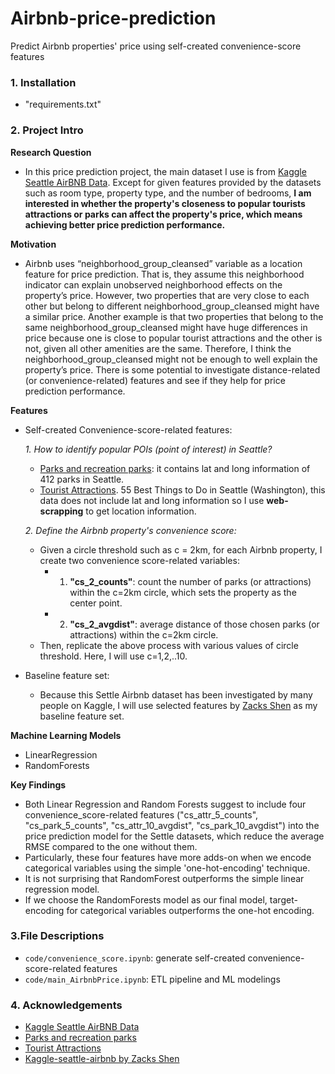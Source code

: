 # Airbnb-price-prediction
Predict Airbnb properties' price using self-created convenience-score features

### 1. Installation 
- "requirements.txt"

### 2. Project Intro
**Research Question**
- In this price prediction project, the main dataset I use is from [Kaggle Seattle AirBNB Data](https://www.kaggle.com/airbnb/seattle). Except for given features provided by the datasets such as room type, property type, and the number of bedrooms, **I am interested in whether the property's closeness to popular tourists attractions or parks can affect the property's price, which means achieving better price prediction performance.**

**Motivation**
- Airbnb uses “neighborhood_group_cleansed” variable as a location feature for price prediction. That is, they assume this neighborhood indicator can explain unobserved neighborhood effects on the property’s price. However, two properties that are very close to each other but belong to different neighborhood_group_cleansed might have a similar price. Another example is that two properties that belong to the same neighborhood_group_cleansed might have huge differences in price because one is close to popular tourist attractions and the other is not, given all other amenities are the same. Therefore, I think the neighborhood_group_cleansed might not be enough to well explain the property’s price. There is some potential to investigate distance-related (or convenience-related) features and see if they help for price prediction performance.
  
**Features**
- Self-created Convenience-score-related features: 

  *1. How to identify popular POIs (point of interest) in Seattle?*
    - [Parks and recreation parks](https://www.kaggle.com/city-of-seattle/seattle-parks-and-recreation-data?select=seattle-parks-and-recreation-park-addresses.csv): it contains lat and long information of 412 parks in Seattle.
    - [Tourist Attractions](https://www.thecrazytourist.com/25-best-things-seattle-washington/). 55 Best Things to Do in Seattle (Washington), this data does not include lat and long information so I use **web-scrapping** to get location information.

  *2. Define the Airbnb property's convenience score:*
  - Given a circle threshold such as c = 2km, for each Airbnb property, I create two convenience score-related variables: 
    - 1. **"cs_2_counts"**: count the number of parks (or attractions) within the c=2km circle, which sets the property as the center point. 
    - 2. **"cs_2_avgdist"**: average distance of those chosen parks (or attractions) within the c=2km circle.
  - Then, replicate the above process with various values of circle threshold. Here, I will use c=1,2,..10.

- Baseline feature set: 
  - Because this Settle Airbnb dataset has been investigated by many people on Kaggle, I will use selected features by [Zacks Shen](https://www.kaggle.com/zacksshen/kaggle-seattle-airbnb/data) as my baseline feature set.  

**Machine Learning Models**
- LinearRegression
- RandomForests

**Key Findings**
- Both Linear Regression and Random Forests suggest to include four convenience_score-related features ("cs_attr_5_counts", "cs_park_5_counts", "cs_attr_10_avgdist", "cs_park_10_avgdist") into the price prediction model for the Settle datasets, which reduce the average RMSE compared to the one without them.
- Particularly, these four features have more adds-on when we encode categorical variables using the simple 'one-hot-encoding' technique.
- It is not surprising that RandomForest outperforms the simple linear regression model.
- If we choose the RandomForests model as our final model, target-encoding for categorical variables outperforms the one-hot encoding.

### 3.File Descriptions 
- `code/convenience_score.ipynb`: generate self-created convenience-score-related features
- `code/main_AirbnbPrice.ipynb`: ETL pipeline and ML modelings

### 4. Acknowledgements 
- [Kaggle Seattle AirBNB Data](https://www.kaggle.com/airbnb/seattle)
- [Parks and recreation parks](https://www.kaggle.com/city-of-seattle/seattle-parks-and-recreation-data?select=seattle-parks-and-recreation-park-addresses.csv)
- [Tourist Attractions](https://www.thecrazytourist.com/25-best-things-seattle-washington/)
- [Kaggle-seattle-airbnb by Zacks Shen](https://www.kaggle.com/zacksshen/kaggle-seattle-airbnb/data)
